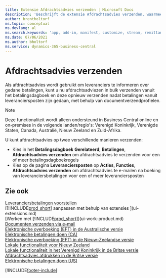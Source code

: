 ```yaml
---
title: Extensie Afdrachtsadvies verzenden | Microsoft Docs
description: 'Beschrijft de extensie Afdrachtsadvies verzenden, waarmee afdrachtsadviezen kunnen worden ge-e-maild en opnieuw worden verzonden vanuit de betalingsdagboek- en leveranciersposten.'
author: brentholtorf
ms.topic: conceptual
ms.devlang: al
ms.search.keywords: 'app, add-in, manifest, customize, stream, remittance, advice'
ms.date: 07/06/2021
ms.author: bholtorf
ms.service: dynamics-365-business-central
---
```

# <a name="send-remittance-advice"></a>Afdrachtsadvies verzenden

Als afdrachtsadvies wordt gebruikt om leveranciers te informeren over gedane betalingen, kunt u nu afdrachtsadviezen in bulk verzenden vanuit het betalingsdagboek en deze opnieuw verzenden nadat betalingen vanuit leveranciersposten zijn gedaan, met behulp van documentverzendprofielen.

> [!NOTE]
> Deze functionaliteit wordt alleen ondersteund in Business Central online en on-premises in de volgende landen/regio's: Verenigd Koninkrijk, Verenigde Staten, Canada, Australië, Nieuw Zeeland en Zuid-Afrika.  

U kunt afdrachtsadvies op twee verschillende manieren verzenden:

* Kies in het **Betalingsdagboek** **Gerelateerd**, **Betalingen**, **Afdrachtsadvies verzenden** om afdrachtsadvies te verzenden voor een of meer betalingsdagboekregels
* Kies op de pagina **Leveranciersposten** op **Acties**, **Functies**, **Afdrachtsadvies verzenden** om afdrachtsadvies te e-mailen na boeking van leveranciersbetalingen voor een of meer leveranciersposten

## <a name="see-also"></a>Zie ook

[Leveranciersbetalingen voorstellen](payables-how-suggest-vendor-payments.md)  
[[!INCLUDE[prod_short](includes/prod_short.md)] aanpassen met behulp van extensies ](ui-extensions.md)  
[Werken met [!INCLUDE[prod_short](includes/prod_short.md)]](ui-work-product.md)  
[Documenten verzenden via e-mail](ui-how-send-documents-email.md)  
[Elektronische overboeking (EFT) in de Australische versie](localfunctionality/australia/electronic-funds-transfer-eft-.md)  
[Elektronische betalingen doen (CA)](finance-make-payments-with-bank-data-conversion-service-or-sepa-credit-transfer.md#exporting-payments-to-a-bank-file)  
[Elektronische overboeking (EFT) in de Nieuw-Zeelandse versie](localfunctionality/newzealand/electronic-funds-transfer-eft-.md)  
[Lokale functionaliteit voor Nieuw Zeeland](localfunctionality/newzealand/new-zealand-local-functionality.md)  
[Lokale functionaliteit in het Verenigd Koninkrijk in de Britse versie](localfunctionality/unitedkingdom/united-kingdom-local-functionality.md)  
[Afdrachtsadvies afdrukken in de Britse versie](localfunctionality/unitedkingdom/how-to-print-remittance-advice.md)  
[Elektronische betalingen doen (US)](finance-make-payments-with-bank-data-conversion-service-or-sepa-credit-transfer.md#exporting-payments-to-a-bank-file)  
  

[!INCLUDE[footer-include](includes/footer-banner.md)]
